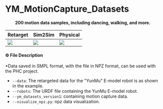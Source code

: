 # YM_MotionCapture_Datasets

<p align="center">
  <strong>200 motion data samples, including dancing, walking, and more.</strong> 
</p>


<div align="center">

| <div align="center"> Retarget </div> | <div align="center">  Sim2Sim </div> |  <div align="center"> Physical </div> |
|--- | --- | --- |
| [<img src="gif/retarget.gif" height="280" style="width: auto; height: auto;">]() | [<img src="gif/sim.gif" height="280" style="width: auto; height: auto;">]() | [<img src="gif/real.gif" height="280" style="width: auto; height: auto;">]() |

</div>

#### ⚙️ File Description
*Data saved in SMPL format, with the file in NPZ format, can be used with the PHC project.
- `--data`: The retargeted data for the "YunMu" E-model robot is as shown in the example.
- `--robots`: The URDF file containing the YunMu E-model robot.
- `--ym_datasets_version1`: containing motion capture data.
- `--visualize_npz.py`: npz data visualization.
